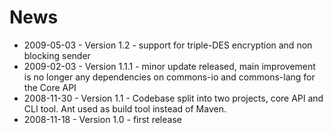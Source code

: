 # News #
  * 2009-05-03 - Version 1.2 - support for triple-DES encryption and non blocking sender
  * 2009-02-03 - Version 1.1.1 - minor update released, main improvement is no longer any dependencies on commons-io and commons-lang for the Core API
  * 2008-11-30 - Version 1.1 - Codebase split into two projects, core API and CLI tool. Ant used as build tool instead of Maven.
  * 2008-11-18 - Version 1.0 - first release